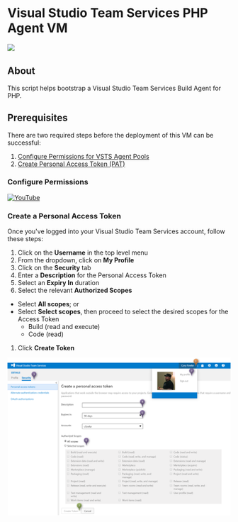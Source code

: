 # Visual Studio Team Services PHP Agent VM

<a href="https://portal.azure.com/#create/Microsoft.Template/uri/https%3A%2F%2Fraw.githubusercontent.com%2FSyntaxC4-MSFT%2FVSTS-PHPAgent%2Fmaster%2Fazuredeploy.json" target="_blank">
    <img src="http://azuredeploy.net/deploybutton.png"/>
</a>

## About

This script helps bootstrap a Visual Studio Team Services Build Agent for PHP.

## Prerequisites

There are two required steps before the deployment of this VM can be successful:

1. [Configure Permissions for VSTS Agent Pools](configure-permissions)
1. [Create Personal Access Token (PAT)](create-a-personal-access-token)

### Configure Permissions

[![YouTube](https://www.youtube.com/yt/img/logo_1x.png)](https://www.youtube.com/embed/VgRpl67nOKU)

### Create a Personal Access Token

Once you've logged into your Visual Studio Team Services account, follow these steps:

1. Click on the **Username** in the top level menu
1. From the dropdown, click on **My Profile**
1. Click on the **Security** tab
1. Enter a **Description** for the Personal Access Token
1. Select an **Expiry In** duration
1. Select the relevant **Authorized Scopes**  
  * Select **All scopes**; or
  * Select **Select scopes**, then proceed to select the desired scopes for the Access Token  
    * Build (read and execute)
    * Code (read)
1. Click **Create Token**

![How to Create a Personal Access Token (PAT)](./media/how-to-create-a-personal-access-token.png)